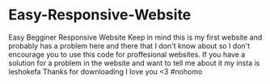 # Easy-Responsive-Website
Easy Begginer Responsive Website
Keep in mind this is my first website and probably has a problem here and there that I don't know about so I don't encourage you to use this code for proffesional websites.
If you have a solution for a problem in the website and want to tell me about it my insta is leshokefa
Thanks for downloading I love you <3 #nohomo
